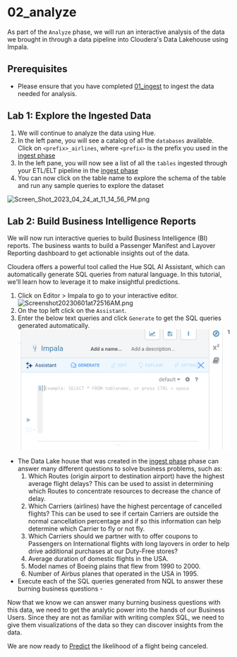 # 02_analyze

As part of the `Analyze` phase, we will run an interactive analysis of the data we brought in through a data pipeline into Cloudera's Data Lakehouse using Impala.

## Prerequisites

- Please ensure that you have completed [01_ingest](01_ingest.md#lab-2-create-an-open-data-lakehouse-powered-by-apache-iceberg) to ingest the data needed for analysis.

## Lab 1: Explore the Ingested Data

1. We will continue to analyze the data using Hue.
2. In the left pane, you will see a catalog of all the `databases` available. Click on `<prefix>_airlines`, where `<prefix>` is the prefix you used in the [ingest phase](01_ingest.md#lab-2-create-an-open-data-lakehouse-powered-by-apache-iceberg)
3. In the left pane, you will now see a list of all the `tables` ingested through your ETL/ELT pipeline in the [ingest phase](01_ingest.md#lab-2-create-an-open-data-lakehouse-powered-by-apache-iceberg)
4. You can now click on the table name to explore the schema of the table and run any sample queries to explore the dataset

![Screen_Shot_2023_04_24_at_11_14_56_PM.png](images/Screen_Shot_2023_04_24_at_11_14_56_PM.png)

## Lab 2: Build Business Intelligence Reports

We will now run interactive queries to build Business Intelligence (BI) reports. The business wants to build a Passenger Manifest and Layover Reporting dashboard to get actionable insights out of the data.

Cloudera offers a powerful tool called the Hue SQL AI Assistant, which can automatically generate SQL queries from natural language. In this tutorial, we'll learn how to leverage it to make insightful predictions.

1. Click on Editor > Impala to go to your interactive editor.
   ![Screenshot20230601at72516AM.png](images/Screenshot20230601at72516AM.png)
2. On the top left click on the `Assistant`.
3. Enter the below text queries and click `Generate` to get the SQL queries generated automatically.
   ![Hue_SQL_AI_Assistant.png](images/Hue_SQL_AI_Assistant.png)

- The Data Lake house that was created in the [ingest phase](01_ingest.md#lab-2-create-an-open-data-lakehouse-powered-by-apache-iceberg) phase can answer many different questions to solve business problems, such as:
     1. Which Routes (origin airport to destination airport) have the highest average flight delays?  This can be used to assist in determining which Routes to concentrate resources to decrease the chance of delay.
     2. Which Carriers (airlines) have the highest percentage of cancelled flights?  This can be used to see if certain Carriers are outside the normal cancellation percentage and if so this information can help determine which Carrier to fly or not fly.
     3. Which Carriers should we partner with to offer coupons to Passengers on International flights with long layovers in order to help drive additional purchases at our Duty-Free stores?
     4.  Average duration of domestic flights in the USA.
     5. Model names of Boeing plains that flew from 1990 to 2000.
     6. Number of Airbus planes that operated in the USA in 1995.
- Execute each of the SQL queries generated from NQL to answer these burning business questions - 


Now that we know we can answer many burning business questions with this data, we need to get the analytic power into the hands of our Business Users.  Since they are not as familiar with writing complex SQL, we need to give them visualizations of the data so they can discover insights from the data.

We are now ready to [Predict](04_predict.md#04_predict) the likelihood of a flight being canceled.
